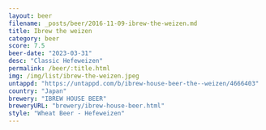 ```yaml
---
layout: beer
filename: _posts/beer/2016-11-09-ibrew-the-weizen.md
title: Ibrew the weizen
category: beer
score: 7.5
beer-date: "2023-03-31"
desc: "Classic Hefeweizen"
permalink: /beer/:title.html
img: /img/list/ibrew-the-weizen.jpeg
untappd: "https://untappd.com/b/ibrew-house-beer-the--weizen/4666403"
country: "Japan"
brewery: "IBREW HOUSE BEER"
breweryURL: "brewery/ibrew-house-beer.html"
style: "Wheat Beer - Hefeweizen"
---
```

